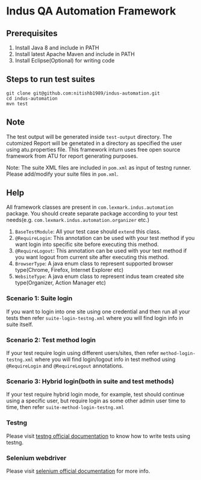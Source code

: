 # Indus QA Automation Framework

## Prerequisites
1. Install Java 8 and include in PATH
2. Install latest Apache Maven and include in PATH
3. Install Eclipse(Optional) for writing code

## Steps to run test suites
```
git clone git@github.com:nitishb1989/indus-automation.git
cd indus-automation
mvn test
```
## Note

The test output will be generated inside `test-output` directory.
The cutomized Report will be genetated in a directory as specified the user using atu.properties file.
This framework inturn uses free open source framework from ATU for report generating purposes.

Note: The suite XML files are included in `pom.xml` as input of testng runner. Please add/modify your suite files in `pom.xml`.

## Help

All framework classes are present in `com.lexmark.indus.automation` package. You should create separate package according to your test needs(e.g. `com.lexmark.indus.automation.organizer` etc.)

1. `BaseTestModule`: All your test case should `extend` this class.
2. `@RequireLogin`: This annotation can be used with your test method if you want login into specific site before executing this method.
3. `@RequireLogout`: This annotation can be used with your test method if you want logout from current site after executing this method.
4. `BrowserType`: A java enum class to represent supported browser type(Chrome, Firefox, Internet Explorer etc)
5. `WebsiteType`: A java enum class to represent indus team created site type(Organizer, Action Manager etc)

### Scenario 1: Suite login
If you want to login into one site using one credential and then run all your tests then refer `suite-login-testng.xml` where you will find login info in suite itself.

### Scenario 2: Test method login
If your test require login using different users/sites, then refer `method-login-testng.xml` where you will find login/logout info in test method using `@RequireLogin` and `@RequireLogout` annotations.

### Scenario 3: Hybrid login(both in suite and test methods)
If your test require hybrid login mode, for example, test should continue using a specific user, but require login as some other admin user time to time, then refer `suite-method-login-testng.xml`

### Testng
Please visit [testng official documentation](http://testng.org/doc/documentation-main.html) to know how to write tests using testng.

### Selenium webdriver
Please visit [selenium official documentation](http://www.seleniumhq.org/docs/) for more info.
